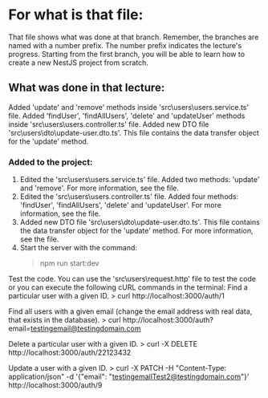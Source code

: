 # For what is that file:  
That file shows what was done at that branch. Remember, the branches are named with a number prefix. The number prefix indicates the lecture's progress. Starting from the first branch, you will be able to learn how to create a new NestJS project from scratch.  

## What was done in that lecture:  
Added 'update' and 'remove' methods inside 'src\users\users.service.ts' file.
Added 'findUser', 'findAllUsers', 'delete' and 'updateUser' methods inside 'src\users\users.controller.ts' file.
Added new DTO file 'src\users\dto\update-user.dto.ts'. This file contains the data transfer object for the 'update' method.

### Added to the project:  
1. Edited the 'src\users\users.service.ts' file. Added two methods: 'update' and 'remove'. For more information, see the file.  
2. Edited the 'src\users\users.controller.ts' file. Added four methods: 'findUser', 'findAllUsers', 'delete' and 'updateUser'. For more information, see the file.  
3. Added new DTO file 'src\users\dto\update-user.dto.ts'. This file contains the data transfer object for the 'update' method. For more information, see the file.
4. Start the server with the command:
    > npm run start:dev

Test the code. You can use the 'src\users\request.http' file to test the code or you can execute the following cURL commands in the terminal: 
Find a particular user with a given ID.
    > curl http://localhost:3000/auth/1

Find all users with a given email (change the email address with real data, that exists in the database).
    > curl http://localhost:3000/auth?email=testingemail@testingdomain.com
    
Delete a particular user with a given ID.
    > curl -X DELETE http://localhost:3000/auth/22123432

Update a user with a given ID.
    > curl -X PATCH -H "Content-Type: application/json" -d '{"email": "testingemailTest2@testingdomain.com"}' http://localhost:3000/auth/9
